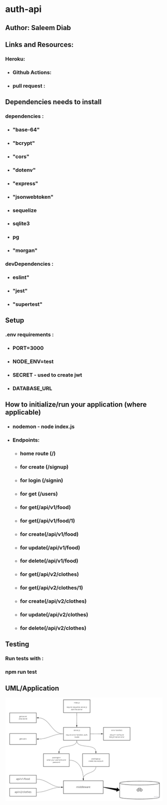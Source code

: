 # auth-api

## Author: Saleem Diab

## Links and Resources:
 ### Heroku:


* ### Github Actions:


* ### pull request :



## Dependencies needs to install

### dependencies :

* ### "base-64"
* ### "bcrypt"
* ### "cors"
* ### "dotenv"
* ### "express"
* ### "jsonwebtoken"
* ### sequelize 
* ### sqlite3
* ### pg
* ### "morgan"

### devDependencies :

* ### eslint"
* ### "jest"
* ### "supertest"


## Setup 
### .env requirements :
* ### PORT=3000
* ### NODE_ENV=test
* ### SECRET - used to create jwt
* ### DATABASE_URL


## How to initialize/run your application (where applicable)

* ### nodemon - node index.js

* ### Endpoints:
    * ### home route (/)
    * ### for create (/signup)
    * ### for login (/signin)
    * ### for get (/users)
    * ### for get(/api/v1/food)
    * ### for get(/api/v1/food/1)
    * ### for create(/api/v1/food)
    * ### for update(/api/v1/food)
    * ### for delete(/api/v1/food)
    * ### for get(/api/v2/clothes)
    * ### for get(/api/v2/clothes/1)
    * ### for create(/api/v2/clothes)
    * ### for update(/api/v2/clothes)
    * ### for delete(/api/v2/clothes)

 ## Testing

### Run tests with :

### **npm run test**


## UML/Application

![img](./images/lab08.jpg)